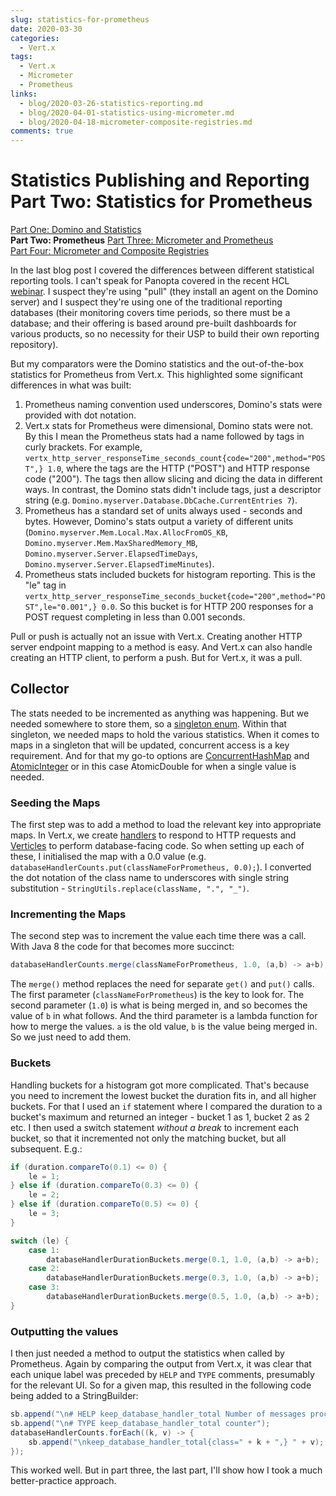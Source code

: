 ```yaml
---
slug: statistics-for-prometheus
date: 2020-03-30
categories:
  - Vert.x
tags: 
  - Vert.x
  - Micrometer
  - Prometheus
links:
  - blog/2020-03-26-statistics-reporting.md
  - blog/2020-04-01-statistics-using-micrometer.md
  - blog/2020-04-18-micrometer-composite-registries.md
comments: true
---
```

# Statistics Publishing and Reporting Part Two: Statistics for Prometheus

[Part One: Domino and Statistics](./2020-03-26-statistics-reporting.md)  
**Part Two: Prometheus**
[Part Three: Micrometer and Prometheus](./2020-04-01-statistics-using-micrometer.md)  
[Part Four: Micrometer and Composite Registries](./2020-04-18-micrometer-composite-registries.md)

In the last blog post I covered the differences between different statistical reporting tools. I can't speak for Panopta covered in the recent HCL [webinar](https://register.gotowebinar.com/register/7882842366917205516). I suspect they're using "pull" (they install an agent on the Domino server) and I suspect they're using one of the traditional reporting databases (their monitoring covers time periods, so there must be a database; and their offering is based around pre-built dashboards for various products, so no necessity for their USP to build their own reporting repository).

<!-- more -->

But my comparators were the Domino statistics and the out-of-the-box statistics for Prometheus from Vert.x. This highlighted some significant differences in what was built:

1. Prometheus naming convention used underscores, Domino's stats were provided with dot notation.
2. Vert.x stats for Prometheus were dimensional, Domino stats were not. By this I mean the Prometheus stats had a name followed by tags in curly brackets. For example, `vertx_http_server_responseTime_seconds_count{code="200",method="POST",} 1.0`, where the tags are the HTTP  ("POST") and HTTP response code ("200"). The tags then allow slicing and dicing the data in different ways. In contrast, the Domino stats didn't include tags, just a descriptor string (e.g. `Domino.myserver.Database.DbCache.CurrentEntries 7`).
3. Prometheus has a standard set of units always used - seconds and bytes. However, Domino's stats output a variety of different units (`Domino.myserver.Mem.Local.Max.AllocFromOS_KB`, `Domino.myserver.Mem.MaxSharedMemory_MB`, `Domino.myserver.Server.ElapsedTimeDays`, `Domino.myserver.Server.ElapsedTimeMinutes`).
4. Prometheus stats included buckets for histogram reporting. This is the "le" tag in `vertx_http_server_responseTime_seconds_bucket{code="200",method="POST",le="0.001",} 0.0`. So this bucket is for HTTP 200 responses for a POST request completing in less than 0.001 seconds.

Pull or push is actually not an issue with Vert.x. Creating another HTTP server endpoint mapping to a method is easy. And Vert.x can also handle creating an HTTP client, to perform a push. But for Vert.x, it was a pull.

## Collector

The stats needed to be incremented as anything was happening. But we needed somewhere to store them, so a [singleton enum](https://wissel.net/blog/2020/01/unit-tests-and-singletons.html). Within that singleton, we needed maps to hold the various statistics. When it comes to maps in a singleton that will be updated, concurrent access is a key requirement. And for that my go-to options are [ConcurrentHashMap](https://docs.oracle.com/javase/8/docs/api/java/util/concurrent/ConcurrentHashMap.html) and [AtomicInteger](https://docs.oracle.com/javase/8/docs/api/java/util/concurrent/atomic/AtomicInteger.html) or in this case AtomicDouble for when a single value is needed.

### Seeding the Maps

The first step was to add a method to load the relevant key into appropriate maps. In Vert.x, we create [handlers](https://vertx.io/docs/vertx-core/java/#_don_t_call_us_we_ll_call_you) to respond to HTTP requests and [Verticles](https://vertx.io/docs/vertx-core/java/#_verticles) to perform database-facing code. So when setting up each of these, I initialised the map with a 0.0 value (e.g. `databaseHandlerCounts.put(classNameForPrometheus, 0.0);`). I converted the dot notation of the class name to underscores with single string substitution - `StringUtils.replace(className, ".", "_")`.

### Incrementing the Maps

The second step was to increment the value each time there was a call. With Java 8 the code for that becomes more succinct:

```java
databaseHandlerCounts.merge(classNameForPrometheus, 1.0, (a,b) -> a+b);
```

The `merge()` method replaces the need for separate `get()` and `put()` calls. The first parameter (`classNameForPrometheus`) is the key to look for. The second parameter (`1.0`) is what is being merged in, and so becomes the value of `b` in what follows. And the third parameter is a lambda function for how to merge the values. `a` is the old value, `b` is the value being merged in. So we just need to add them.

### Buckets

Handling buckets for a histogram got more complicated. That's because you need to increment the lowest bucket the duration fits in, and all higher buckets. For that I used an `if` statement where I compared the duration to a bucket's maximum and returned an integer - bucket 1 as 1, bucket 2 as 2 etc. I then used a switch statement _without a break_ to increment each bucket, so that it incremented not only the matching bucket, but all subsequent. E.g.:

```java
if (duration.compareTo(0.1) <= 0) {
	le = 1;
} else if (duration.compareTo(0.3) <= 0) {
	le = 2;
} else if (duration.compareTo(0.5) <= 0) {
	le = 3;
}

switch (le) {
	case 1:
		databaseHandlerDurationBuckets.merge(0.1, 1.0, (a,b) -> a+b);
	case 2:
		databaseHandlerDurationBuckets.merge(0.3, 1.0, (a,b) -> a+b);
	case 3:
		databaseHandlerDurationBuckets.merge(0.5, 1.0, (a,b) -> a+b);
}
```

### Outputting the values

I then just needed a method to output the statistics when called by Prometheus. Again by comparing the output from Vert.x, it was clear that each unique label was preceded by `HELP` and `TYPE` comments, presumably for the relevant UI. So for a given map, this resulted in the following code being added to a StringBuilder:

```java
sb.append("\n# HELP keep_database_handler_total Number of messages processed per database handler");
sb.append("\n# TYPE keep_database_handler_total counter");
databaseHandlerCounts.forEach((k, v) -> {
	sb.append("\nkeep_database_handler_total{class=" + k + ",} " + v);
});
```

This worked well. But in part three, the last part, I'll show how I took a much better-practice approach.